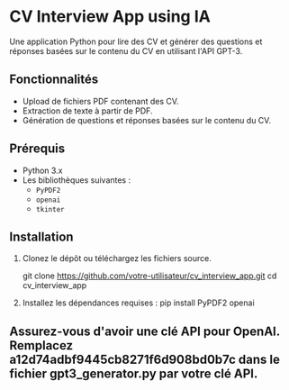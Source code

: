 # CV Interview App using IA

Une application Python pour lire des CV et générer des questions et réponses basées sur le contenu du CV en utilisant l'API GPT-3.

## Fonctionnalités

- Upload de fichiers PDF contenant des CV.
- Extraction de texte à partir de PDF.
- Génération de questions et réponses basées sur le contenu du CV.

## Prérequis

- Python 3.x
- Les bibliothèques suivantes :
  - `PyPDF2`
  - `openai`
  - `tkinter`

## Installation

1. Clonez le dépôt ou téléchargez les fichiers source.

   git clone https://github.com/votre-utilisateur/cv_interview_app.git
   cd cv_interview_app
2. Installez les dépendances requises :
   pip install PyPDF2 openai
## Assurez-vous d'avoir une clé API pour OpenAI. Remplacez a12d74adbf9445cb8271f6d908bd0b7c dans le fichier gpt3_generator.py par votre clé API.
